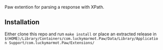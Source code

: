 Paw extention for parsing a response with XPath.

## Installation

Either clone this repo and run `make install` or place an extracted release in `$(HOME)/Library/Containers/com.luckymarmot.Paw/Data/Library/Application Support/com.luckymarmot.Paw/Extensions/`
